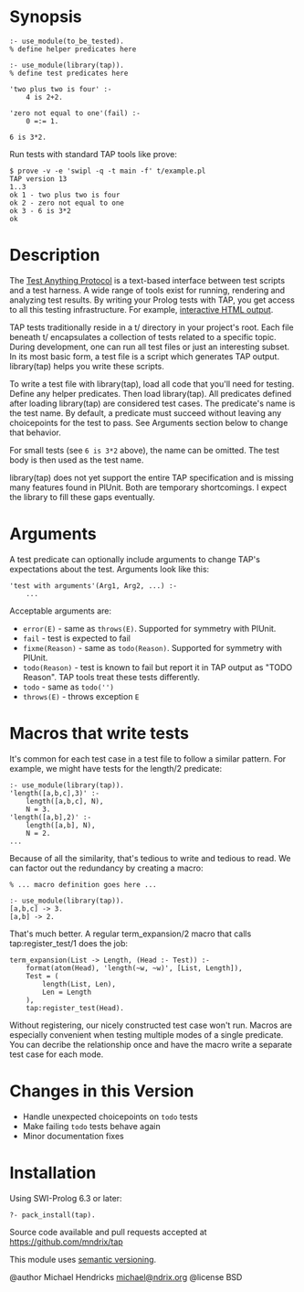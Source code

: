 # Synopsis

    :- use_module(to_be_tested).
    % define helper predicates here

    :- use_module(library(tap)).
    % define test predicates here
    
    'two plus two is four' :-
        4 is 2+2.
    
    'zero not equal to one'(fail) :-
        0 =:= 1.
    
    6 is 3*2.

Run tests with standard TAP tools like prove:

    $ prove -v -e 'swipl -q -t main -f' t/example.pl
    TAP version 13
    1..3
    ok 1 - two plus two is four
    ok 2 - zero not equal to one
    ok 3 - 6 is 3*2
    ok

# Description

The [Test Anything Protocol](http://testanything.org/) is a text-based
interface between test scripts and a test harness.  A wide range of
tools exist for running, rendering and analyzing test results.  By
writing your Prolog tests with TAP, you get access to all this
testing infrastructure.  For example,
[interactive HTML output](http://www.spurkis.org/TAP-Formatter-HTML/test-output.html).

TAP tests traditionally reside in a t/ directory in your project's
root.  Each file beneath t/ encapsulates a collection of tests related
to a specific topic. During development, one can run all test files or
just an interesting subset.  In its most basic form, a test file is a
script which generates TAP output.  library(tap) helps you
write these scripts.

To write a test file with library(tap), load all code that you'll need
for testing.  Define any helper predicates.  Then load library(tap).
All predicates defined after loading library(tap) are considered test
cases.  The predicate's name is the test name.  By default, a
predicate must succeed without leaving any choicepoints for the test
to pass.  See Arguments section below to change that behavior.

For small tests (see `6 is 3*2` above), the name can be omitted.  The
test body is then used as the test name.

library(tap) does not yet support the entire TAP specification and is
missing many features found in PlUnit.  Both are temporary shortcomings.
I expect the library to fill these gaps eventually.

# Arguments

A test predicate can optionally include arguments to change TAP's
expectations about the test.  Arguments look like this:

    'test with arguments'(Arg1, Arg2, ...) :-
        ...

Acceptable arguments are:

  * `error(E)` - same as `throws(E)`. Supported for symmetry with PlUnit.
  * `fail` - test is expected to fail
  * `fixme(Reason)` - same as `todo(Reason)`. Supported for symmetry with PlUnit.
  * `todo(Reason)` - test is known to fail but report it in TAP output as "TODO Reason".  TAP tools treat these tests differently.
  * `todo` - same as `todo('')`
  * `throws(E)` - throws exception `E`

# Macros that write tests

It's common for each test case in a test file to follow a similar pattern.
For example, we might have tests for the length/2 predicate:

    :- use_module(library(tap)).
    'length([a,b,c],3)' :-
        length([a,b,c], N),
        N = 3.
    'length([a,b],2)' :-
        length([a,b], N),
        N = 2.
    ...

Because of all the similarity, that's tedious to write and tedious to
read.  We can factor out the redundancy by creating a macro:

    % ... macro definition goes here ...
    
    :- use_module(library(tap)).
    [a,b,c] -> 3.
    [a,b] -> 2.

That's much better.  A regular term_expansion/2 macro that calls
tap:register_test/1 does the job:

    term_expansion(List -> Length, (Head :- Test)) :-
        format(atom(Head), 'length(~w, ~w)', [List, Length]),
        Test = (
            length(List, Len),
            Len = Length
        ),
        tap:register_test(Head).

Without registering, our nicely constructed test case won't run.  Macros are
especially convenient when testing multiple modes of a single predicate.  You
can decribe the relationship once and have the macro write a separate test case
for each mode.

# Changes in this Version

  * Handle unexpected choicepoints on `todo` tests
  * Make failing `todo` tests behave again
  * Minor documentation fixes

# Installation

Using SWI-Prolog 6.3 or later:

    ?- pack_install(tap).

Source code available and pull requests accepted at
https://github.com/mndrix/tap

This module uses [semantic versioning](http://semver.org/).

@author Michael Hendricks <michael@ndrix.org>
@license BSD
